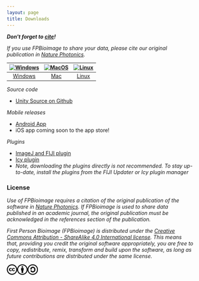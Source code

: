 ```yaml
---
layout: page
title: Downloads
---
```


<script>
    str = '<ul id="subheadings">' +
    '<li><a href="https://github.com/fpBioImage/FPBioimageHelper-FIJI/releases">ImageJ plugin</a></li>' +
    '<li><a href="https://icy.bioimageanalysis.org/plugins/fpbioimagehelper">Icy plugin</a></li>'
    '<li><a href="../builds/template-webpage.html" download>Template</a></li>' +
    '<li><a href="https://github.com/fpBioImage/assets">Source</a></li></ul>';    
    document.getElementById("subheadings/downloads/").innerHTML = str;
</script>

**_Don't forget to [cite](https://doi.org/10.1038/nphoton.2016.273)!_**

_If you use FPBioimage to share your data, please cite our original publication in [Nature Photonics](https://doi.org/10.1038/nphoton.2016.273)._

| [![Windows](../public/windows.png)](../downloads/FPBioimage.exe) | [![MacOS](../public/apple.png)](../downloads/FPBioimage.dmg) | [![Linux](../public/windows.png)](../downloads/FPBioimage.tar.gz) |
| :----: | :----: | :----: |
 | [Windows](../downloads/setup.exe) | [Mac](../downloads/FPBioimage.dmg) | [Linux](../downloads/FPBioimage.tar.gz) |

_Source code_
* [Unity Source on Github](https://github.com/fpBioImage/unity)

_Mobile releases_
* [Android App](../4/VRBioimage.apk)
* iOS app coming soon to the app store!

_Plugins_
* [ImageJ and FIJI plugin](https://github.com/fpBioImage/FPBioimageHelper-FIJI/releases)
* [Icy plugin](https://icy.bioimageanalysis.org/plugins/fpbioimagehelper)
* _Note, downloading the plugins directly is not recommended. To stay up-to-date, install the plugins from the FIJI Updater or Icy plugin manager_

<h3 id="license">License</h3>

*Use of FPBioimage requires a citation of the original publication of the software in [Nature Photonics](https://doi.org/10.1038/nphoton.2016.273). If FPBioimage is used to share data published in an academic journal, the original publication must be acknowledged in the references section of the publication.*

*First Person Bioimage (FPBioimage) is distributed under the [Creative Commons Attribution - ShareAlike 4.0 International license](https://creativecommons.org/licenses/by-sa/4.0/). This means that, providing you credit the original software appropriately, you are free to copy, redistribute, remix, transform and build upon the software, as long as future contributions are distributed under the same license.*

<a href="(https://creativecommons.org/licenses/by-sa/4.0/)">
<img src="/public/cc.png" style="display:inline; height:2em" alt="This software is covered by a Creative Commons Share Alike License, version 4.0"><img src="/public/cc-by.png" style="display:inline; height:2em" alt="You must give appropriate credit, provide a link to the license, and indicate if changes were made."><img src="/public/cc-sa.png" style="display:inline; height:2em" alt="You must distribute your contributions under the same license as the original.">
</a>

